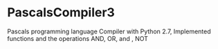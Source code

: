 # PascalsCompiler3
Pascals programming language Compiler with Python 2.7, Implemented functions and the operations AND, OR, and , NOT
